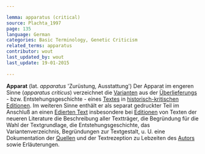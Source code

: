 ```yaml
---

lemma: apparatus (critical)
source: Plachta_1997
page: 135 
language: German
categories: Basic Terminology, Genetic Criticism
related_terms: apparatus
contributor: wout
last_updated_by: wout
last_update: 19-01-2015
        
---
```


**Apparat** (lat. _apparatus_ 'Zurüstung, Ausstattung') Der Apparat im engeren Sinne (_apparatus criticus_) verzeichnet die [Varianten](variant.html) aus der [Überlieferungs](textualTransmission.html) - bzw. Entstehungsgeschichte - eines [Textes](text.html) in [historisch-kritischen Editionen](editionHistoricalCritical). Im weiteren Sinne enthält er als separat gedruckter Teil im Anschluß an einen [Edierten Text](textEdited.html) insbesondere bei [Editionen](editionScholarly.html) von Texten der neueren Literature die Beschreibung aller Textträger, die Begründung für die Wahl der Textgrundlage, die Entstehungsgeschichte, das Variantenverzeichnis, Begründungen zur Textgestalt, u. U. eine Dokumentation der [Quellen](textSource.html) und der Textrezeption zu Lebzeiten des [Autors](author.html) sowie Erläuterungen.

